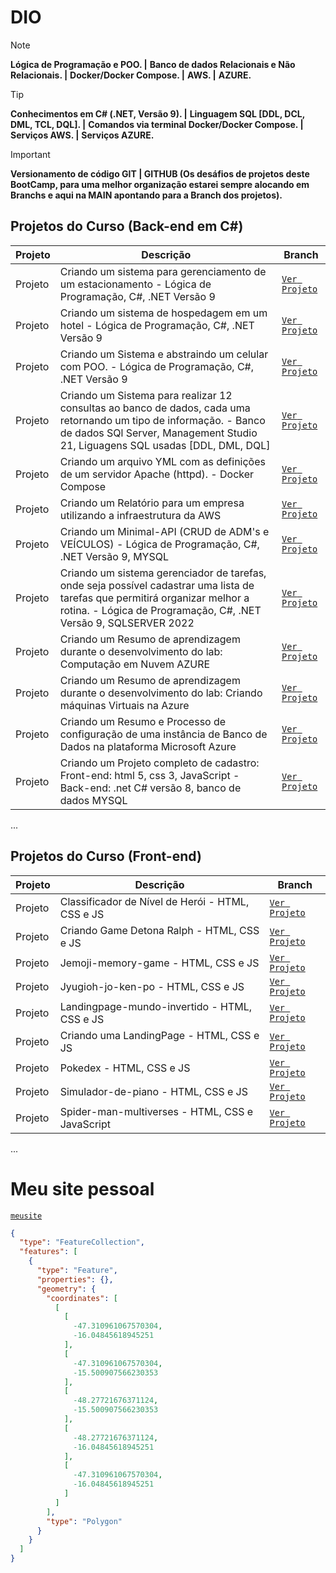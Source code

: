 # DIO

> [!NOTE]
> **Lógica de Programação e POO. |**
> **Banco de dados Relacionais e Não Relacionais. |**
> **Docker/Docker Compose. |**
> **AWS. |**
> **AZURE.**

> [!TIP]
> **Conhecimentos em C# (.NET, Versão 9). |**
> **Linguagem SQL [DDL, DCL, DML, TCL, DQL]. |**
> **Comandos via terminal Docker/Docker Compose. |**
> **Serviços AWS. |**
> **Serviços AZURE.**

> [!IMPORTANT]
> **Versionamento de código GIT | GITHUB (Os desáfios de projetos deste BootCamp, para uma melhor organização estarei sempre alocando em Branchs e aqui na MAIN apontando para a Branch dos projetos).**
>

## Projetos do Curso (Back-end em C#)

| Projeto | Descrição | Branch |
|--------|-----------|--------|
| Projeto | Criando um sistema para gerenciamento de um estacionamento - Lógica de Programação, C#, .NET Versão 9  | [`Ver Projeto`](https://github.com/mauriciocampos1234/DIO-BOOT-CAMP/tree/Desafio-01) |
| Projeto | Criando um sistema de hospedagem em um hotel - Lógica de Programação, C#, .NET Versão 9  | [`Ver Projeto`](https://github.com/mauriciocampos1234/DIO-BOOT-CAMP/tree/Desafio-02) |
| Projeto | Criando um Sistema e abstraindo um celular com POO. - Lógica de Programação, C#, .NET Versão 9  | [`Ver Projeto`](https://github.com/mauriciocampos1234/DIO-BOOT-CAMP/tree/Desafio-03) |
| Projeto | Criando um Sistema para realizar 12 consultas ao banco de dados, cada uma retornando um tipo de informação. - Banco de dados SQl Server, Management Studio 21, Liguagens SQL usadas [DDL, DML, DQL]  | [`Ver Projeto`](https://github.com/mauriciocampos1234/DIO-BOOT-CAMP/tree/Desafio-04) |
| Projeto | Criando um arquivo YML com as definições de um servidor Apache (httpd). - Docker Compose  | [`Ver Projeto`](https://github.com/mauriciocampos1234/DIO-BOOT-CAMP/tree/Desafio-05) |
| Projeto | Criando um Relatório para um empresa utilizando a infraestrutura da AWS  | [`Ver Projeto`](https://github.com/mauriciocampos1234/DIO-BOOT-CAMP/tree/Desafio-06) |
| Projeto | Criando um Minimal-API (CRUD de ADM's e VEÍCULOS) - Lógica de Programação, C#, .NET Versão 9, MYSQL  | [`Ver Projeto`](https://github.com/mauriciocampos1234/DIO-BOOT-CAMP/tree/Desafio-07) |
| Projeto | Criando um sistema gerenciador de tarefas, onde seja possível cadastrar uma lista de tarefas que permitirá organizar melhor a rotina. - Lógica de Programação, C#, .NET Versão 9, SQLSERVER 2022  | [`Ver Projeto`](https://github.com/mauriciocampos1234/DIO-BOOT-CAMP/tree/Desafio-08) |
| Projeto | Criando um Resumo de aprendizagem durante o desenvolvimento do lab: Computação em Nuvem AZURE  | [`Ver Projeto`](https://github.com/mauriciocampos1234/DIO-BOOT-CAMP/tree/Desafio-09) |
| Projeto | Criando um Resumo de aprendizagem durante o desenvolvimento do lab: Criando máquinas Virtuais na Azure | [`Ver Projeto`](https://github.com/mauriciocampos1234/DIO-BOOT-CAMP/tree/Desafio-10) |
| Projeto | Criando um Resumo e Processo de configuração de uma instância de Banco de Dados na plataforma Microsoft Azure | [`Ver Projeto`](https://github.com/mauriciocampos1234/DIO-BOOT-CAMP/tree/Desafio-11) |
| Projeto | Criando um Projeto completo de cadastro: Front-end: html 5, css 3, JavaScript - Back-end: .net C# versão 8, banco de dados MYSQL  | [`Ver Projeto`](https://github.com/mauriciocampos1234/DIO-BOOT-CAMP/tree/Projeto-Completo-C%23) |

...

## Projetos do Curso (Front-end)

| Projeto | Descrição | Branch |
|--------|-----------|--------|
| Projeto | Classificador de Nível de Herói - HTML, CSS e JS  | [`Ver Projeto`](https://github.com/mauriciocampos1234/Dio_Hi_Happy/tree/Desafio_03) | 
| Projeto | Criando Game Detona Ralph - HTML, CSS e JS  | [`Ver Projeto`](https://github.com/mauriciocampos1234/Dio_Hi_Happy/tree/Desafio_02) | 
| Projeto | Jemoji-memory-game - HTML, CSS e JS  | [`Ver Projeto`](https://github.com/mauriciocampos1234/Dio_Hi_Happy/tree/Desafio_04) | 
| Projeto | Jyugioh-jo-ken-po - HTML, CSS e JS  | [`Ver Projeto`](https://github.com/mauriciocampos1234/Dio_Hi_Happy/tree/Desafio_06) | 
| Projeto | Landingpage-mundo-invertido - HTML, CSS e JS | [`Ver Projeto`](https://github.com/mauriciocampos1234/Dio_Hi_Happy/tree/Desafio_08) |
| Projeto | Criando uma LandingPage - HTML, CSS e JS  | [`Ver Projeto`](https://github.com/mauriciocampos1234/Dio_Hi_Happy/tree/Desafio_01) | 
| Projeto | Pokedex - HTML, CSS e JS  | [`Ver Projeto`](https://github.com/mauriciocampos1234/Dio_Hi_Happy/tree/Desafio_05) | 
| Projeto | Simulador-de-piano - HTML, CSS e JS  | [`Ver Projeto`](https://github.com/mauriciocampos1234/Dio_Hi_Happy/tree/Desafio_07) | 
| Projeto | Spider-man-multiverses - HTML, CSS e JavaScript  | [`Ver Projeto`](https://github.com/mauriciocampos1234/Dio_Hi_Happy/tree/Desafio_09) | 
...

# Meu site pessoal
[`meusite`](https://site-mauricio-campos.vercel.app/)


```geojson
{
  "type": "FeatureCollection",
  "features": [
    {
      "type": "Feature",
      "properties": {},
      "geometry": {
        "coordinates": [
          [
            [
              -47.310961067570304,
              -16.04845618945251
            ],
            [
              -47.310961067570304,
              -15.500907566230353
            ],
            [
              -48.27721676371124,
              -15.500907566230353
            ],
            [
              -48.27721676371124,
              -16.04845618945251
            ],
            [
              -47.310961067570304,
              -16.04845618945251
            ]
          ]
        ],
        "type": "Polygon"
      }
    }
  ]
}

